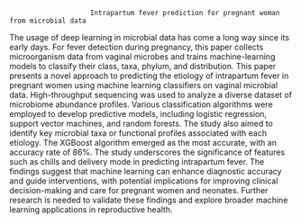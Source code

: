                         Intrapartum fever prediction for pregnant woman from microbial data

The usage of deep learning in microbial data has come a long way since its early days. For fever detection during pregnancy, this paper collects microorganism data from vaginal microbes and trains machine-learning models to classify their
class, taxa, phylum, and distribution. This paper presents a novel approach to predicting the etiology of intrapartum fever in pregnant women using machine learning classifiers on vaginal
microbial data. High-throughput sequencing was used to analyze a diverse dataset of microbiome abundance profiles. Various classification algorithms were employed to develop predictive
models, including logistic regression, support vector machines, and random forests. The study also aimed to identify key microbial taxa or functional profiles associated with each etiology.
The XGBoost algorithm emerged as the most accurate, with an accuracy rate of 86%. The study underscores the significance of features such as chills and delivery mode in predicting
intrapartum fever. The findings suggest that machine learning can enhance diagnostic accuracy and guide interventions, with potential implications for improving clinical decision-making and
care for pregnant women and neonates. Further research is needed to validate these findings and explore broader machine learning applications in reproductive health.
